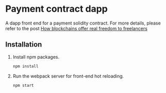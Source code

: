 # Payment contract dapp

A dapp front end for a payment solidity contract. For more details, please refer to the post [How blockchains offer real freedom to freelancers](https://medium.com/@katat/how-blockchains-offer-real-freedom-to-freelancers-4cde199423c0)


## Installation

1. Install npm packages.
    ```javascript
    npm install
    ```

2. Run the webpack server for front-end hot reloading.
    ```javascript
    npm start
    ```
